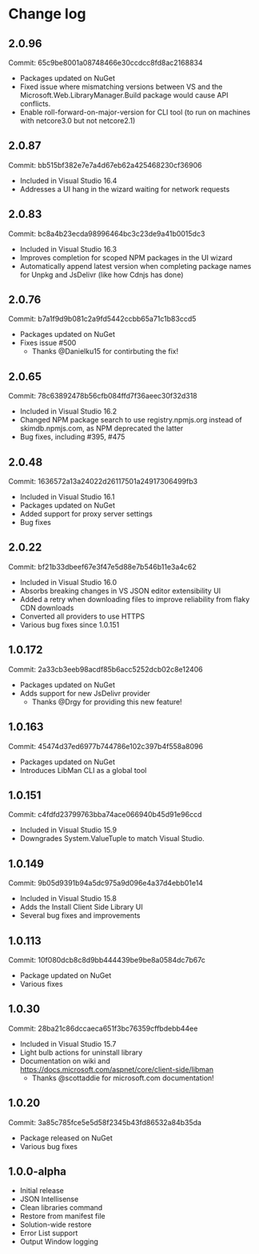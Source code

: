 # Change log

## 2.0.96
Commit: 65c9be8001a08748466e30ccdcc8fd8ac2168834
- Packages updated on NuGet
- Fixed issue where mismatching versions between VS and the Microsoft.Web.LibraryManager.Build package would cause API conflicts.
- Enable roll-forward-on-major-version for CLI tool (to run on machines with netcore3.0 but not netcore2.1)

## 2.0.87
Commit: bb515bf382e7e7a4d67eb62a425468230cf36906
- Included in Visual Studio 16.4
- Addresses a UI hang in the wizard waiting for network requests

## 2.0.83
Commit: bc8a4b23ecda98996464bc3c23de9a41b0015dc3
- Included in Visual Studio 16.3
- Improves completion for scoped NPM packages in the UI wizard
- Automatically append latest version when completing package names for Unpkg and JsDelivr (like how Cdnjs has done)

## 2.0.76
Commit: b7a1f9d9b081c2a9fd5442ccbb65a71c1b83ccd5
- Packages updated on NuGet
- Fixes issue #500
  - Thanks @Danielku15 for contirbuting the fix!

## 2.0.65
Commit: 78c63892478b56cfb084ffd7f36aeec30f32d318
- Included in Visual Studio 16.2
- Changed NPM package search to use registry.npmjs.org instead of skimdb.npmjs.com, as NPM deprecated the latter
- Bug fixes, including #395, #475

## 2.0.48
Commit: 1636572a13a24022d26117501a24917306499fb3
- Included in Visual Studio 16.1
- Packages updated on NuGet
- Added support for proxy server settings
- Bug fixes

## 2.0.22
Commit: bf21b33dbeef67e3f47e5d88e7b546b11e3a4c62
- Included in Visual Studio 16.0
- Absorbs breaking changes in VS JSON editor extensibility UI
- Added a retry when downloading files to improve reliability from flaky CDN downloads
- Converted all providers to use HTTPS
- Various bug fixes since 1.0.151

## 1.0.172
Commit: 2a33cb3eeb98acdf85b6acc5252dcb02c8e12406
- Packages updated on NuGet
- Adds support for new JsDelivr provider
  - Thanks @Drgy for providing this new feature!

## 1.0.163
Commit: 45474d37ed6977b744786e102c397b4f558a8096
- Packages updated on NuGet
- Introduces LibMan CLI as a global tool

## 1.0.151
Commit: c4fdfd23799763bba74ace066940b45d91e96ccd
- Included in Visual Studio 15.9
- Downgrades System.ValueTuple to match Visual Studio.

## 1.0.149
Commit: 9b05d9391b94a5dc975a9d096e4a37d4ebb01e14
- Included in Visual Studio 15.8
- Adds the Install Client Side Library UI
- Several bug fixes and improvements

## 1.0.113
Commit: 10f080dcb8c8d9bb444439be9be8a0584dc7b67c
- Package updated on NuGet
- Various fixes

## 1.0.30
Commit: 28ba21c86dccaeca651f3bc76359cffbdebb44ee
- Included in Visual Studio 15.7
- Light bulb actions for uninstall library
- Documentation on wiki and https://docs.microsoft.com/aspnet/core/client-side/libman
  - Thanks @scottaddie for microsoft.com documentation!

## 1.0.20
Commit: 3a85c785fce5e5d58f2345b43fd86532a84b35da
- Package released on NuGet
- Various bug fixes

## 1.0.0-alpha

- Initial release
- JSON Intellisense
- Clean libraries command
- Restore from manifest file
- Solution-wide restore
- Error List support
- Output Window logging

